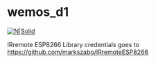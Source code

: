 # wemos_d1 
[![N|Solid](https://travis-ci.org/aenniw/wemos_d1.svg?branch=master)](https://travis-ci.org/aenniw/wemos_d1)

IRremote ESP8266 Library credentials goes to https://github.com/markszabo/IRremoteESP8266
